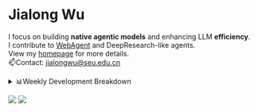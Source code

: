 #  Jialong Wu

I focus on building **native agentic models** and enhancing LLM **efficiency**.<br>
I contribute to [WebAgent](https://github.com/Alibaba-NLP/WebAgent) and DeepResearch-like agents.<br>
View my [homepage](https://callanwu.github.io/) for more details. <br>
📫Contact: jialongwu@seu.edu.cn

<details><summary>📊Weekly Development Breakdown</summary>

<!--START_SECTION:waka-->

```txt
From: 09 July 2025 - To: 16 July 2025

Total Time: 3 hrs 29 mins

Python       1 hr 51 mins    █████████████▒░░░░░░░░░░░   52.99 %
JSON         1 hr 7 mins     ████████░░░░░░░░░░░░░░░░░   32.40 %
Markdown     22 mins         ██▓░░░░░░░░░░░░░░░░░░░░░░   10.92 %
Bash         3 mins          ▒░░░░░░░░░░░░░░░░░░░░░░░░   01.76 %
Text         2 mins          ▒░░░░░░░░░░░░░░░░░░░░░░░░   00.97 %
```

<!--END_SECTION:waka-->

[![wakatime](https://wakatime.com/badge/user/c6720b29-9431-4a60-bc9d-e1fb2b6bd65f.svg)](https://wakatime.com/@c6720b29-9431-4a60-bc9d-e1fb2b6bd65f)
</details>

[![](https://img.shields.io/badge/Google%20Scholar-4385FE.svg?&color=d6d6d6&style=flat-square&logo=google-scholar)](https://scholar.google.com/citations?user=6eg2m4YAAAAJ)
![](https://komarev.com/ghpvc/?username=callanwu)
